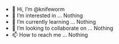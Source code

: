 - 👋 Hi, I’m @knifeworm
- 👀 I’m interested in ... Nothing
- 🌱 I’m currently learning ... Nothing
- 💞️ I’m looking to collaborate on ... Nothing
- 📫 How to reach me ... Nothing

<!---
knifeworm/knifeworm is a ✨ special ✨ repository because its `README.md` (this file) appears on your GitHub profile.
You can click the Preview link to take a look at your changes.
--->
